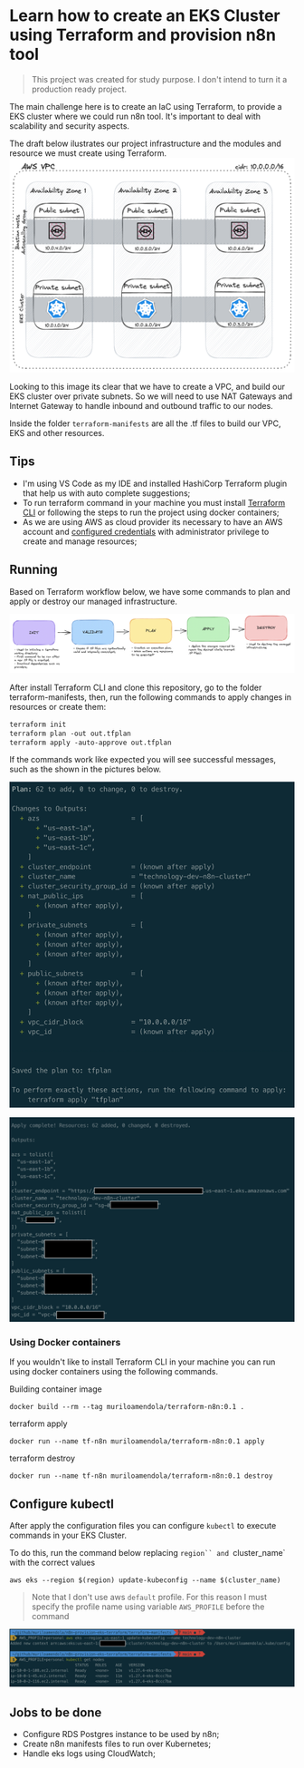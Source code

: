 # Learn how to create an EKS Cluster using Terraform and provision n8n tool

> This project was created for study purpose. I don't intend to turn it a production ready project.

The main challenge here is to create an IaC using Terraform, to provide a EKS cluster where we could run n8n tool. It's important to deal with scalability and security aspects.

The draft below ilustrates our project infrastructure and the modules and resource we must create using Terraform.
![Sample infrastructure we must create to provision n8n over EKS cluster.](./docs/project_infrastructure.png "Sample infrastructure we must create to provision n8n over EKS cluster.")

Looking to this image its clear that we have to create a VPC, and build our EKS cluster over private subnets. So we will need to use NAT Gateways and Internet Gateway to handle inbound and outbound traffic to our nodes.

Inside the folder `terraform-manifests` are all the .tf files to build our VPC, EKS and other resources.

## Tips

- I'm using VS Code as my IDE and installed HashiCorp Terraform plugin that help us with auto complete suggestions;
- To run terraform command in your machine you must install [Terraform CLI](https://developer.hashicorp.com/terraform/cli) or following the steps to run the project using docker containers;
- As we are using AWS as cloud provider its necessary to have an AWS account and [configured credentials](https://docs.aws.amazon.com/cli/latest/userguide/cli-chap-configure.html) with administrator privilege to create and manage resources;

## Running

Based on Terraform workflow below, we have some commands to plan and apply or destroy our managed infrastructure.

![Terraform workflow](./docs/terraform_workflow.png)

After install Terraform CLI and clone this repository, go to the folder terraform-manifests, then, run the following commands to apply changes in resources or create them:

```
terraform init
terraform plan -out out.tfplan 
terraform apply -auto-approve out.tfplan 
```

If the commands work like expected you will see successful messages, such as the shown in the pictures below.

![terraform plan success](./docs/plan_finished.png)

![terraform apply success](./docs/apply_finished.png)

### Using Docker containers

If you wouldn't like to install Terraform CLI in your machine you can run using docker containers using the following commands.

Building container image
```
docker build --rm --tag muriloamendola/terraform-n8n:0.1 .
```

terraform apply
```
docker run --name tf-n8n muriloamendola/terraform-n8n:0.1 apply
```

terraform destroy
```
docker run --name tf-n8n muriloamendola/terraform-n8n:0.1 destroy
```

## Configure kubectl

After apply the configuration files you can configure `kubectl` to execute commands in your EKS Cluster.

To do this, run the command below replacing `region`` and `cluster_name` with the correct values

```
aws eks --region $(region) update-kubeconfig --name $(cluster_name)
```

> Note that I don't use aws `default` profile. For this reason I must specify the profile name using variable `AWS_PROFILE` before the command

![kubctl config](./docs/kubectl_config.png)

## Jobs to be done

- Configure RDS Postgres instance to be used by n8n;
- Create n8n manifests files to run over Kubernetes;
- Handle eks logs using CloudWatch;